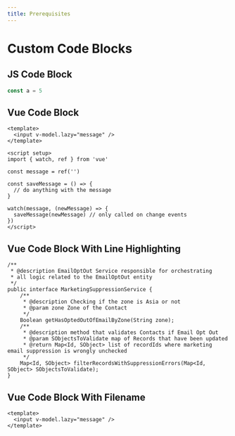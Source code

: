 ```yaml
---
title: Prerequisites
---
```


# Custom Code Blocks

## JS Code Block

```js
const a = 5
```

## Vue Code Block

```vue
<template>
  <input v-model.lazy="message" />
</template>

<script setup>
import { watch, ref } from 'vue'

const message = ref('')

const saveMessage = () => {
  // do anything with the message
}

watch(message, (newMessage) => {
  saveMessage(newMessage) // only called on change events
})
</script>
```

## Vue Code Block With Line Highlighting

```apex {10, 16} [classes/mkt/MarketingSuppressionService.vue]
/**
 * @description EmailOptOut Service responsible for orchestrating
 * all logic related to the EmailOptOut entity
 */
public interface MarketingSuppressionService {
    /**
     * @description Checking if the zone is Asia or not
     * @param zone Zone of the Contact
     */
    Boolean getHasOptedOutOfEmailByZone(String zone);
    /**
     * @description method that validates Contacts if Email Opt Out
     * @param SObjectsToValidate map of Records that have been updated
     * @return Map<Id, SObject> list of recordIds where marketing email suppression is wrongly unchecked
     */
    Map<Id, SObject> filterRecordsWithSuppressionErrors(Map<Id, SObject> SObjectsToValidate);
}

```

## Vue Code Block With Filename

```vue [components/content/MyComponent.vue]
<template>
  <input v-model.lazy="message" />
</template>
```
